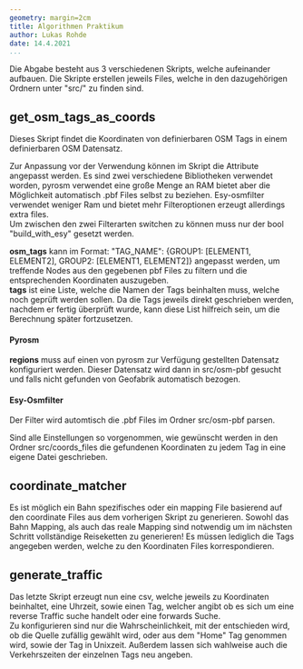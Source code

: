 ```yaml
---
geometry: margin=2cm
title: Algorithmen Praktikum 
author: Lukas Rohde
date: 14.4.2021
...
```


Die Abgabe besteht aus 3 verschiedenen Skripts, welche aufeinander aufbauen. Die Skripte erstellen jeweils Files, welche
in den dazugehörigen Ordnern unter "src/" zu finden sind.

## get_osm_tags_as_coords
Dieses Skript findet die Koordinaten von definierbaren OSM Tags in einem definierbaren OSM Datensatz. 

Zur Anpassung vor der Verwendung können im Skript die Attribute angepasst werden. Es sind zwei verschiedene Bibliotheken verwendet worden, pyrosm verwendet eine große Menge an RAM bietet aber die Möglichkeit
automatisch .pbf Files selbst zu beziehen. Esy-osmfilter verwendet weniger Ram und bietet mehr Filteroptionen erzeugt allerdings extra files.   
Um zwischen den zwei Filterarten switchen zu können muss nur der bool "build_with_esy" gesetzt werden.   

**osm_tags** kann im Format: "TAG_NAME": {GROUP1: [ELEMENT1, ELEMENT2], GROUP2: [ELEMENT1, ELEMENT2]} angepasst werden, um treffende Nodes aus den gegebenen pbf Files zu filtern und die entsprechenden Koordinaten auszugeben.   
**tags** ist eine Liste, welche die Namen der Tags beinhalten muss, welche noch geprüft werden sollen. Da die Tags jeweils direkt geschrieben werden, nachdem er fertig überprüft wurde, kann diese List hilfreich sein, um die Berechnung später fortzusetzen.
   
#### Pyrosm   

**regions** muss auf einen von pyrosm zur Verfügung gestellten Datensatz konfiguriert werden. Dieser Datensatz wird dann in src/osm-pbf gesucht und falls nicht gefunden von Geofabrik automatisch bezogen.   
   
#### Esy-Osmfilter
Der Filter wird automtisch die .pbf Files im Ordner src/osm-pbf parsen.

Sind alle Einstellungen so vorgenommen, wie gewünscht werden in den Ordner src/coords_files die gefundenen Koordinaten zu jedem Tag in eine eigene Datei geschrieben.
   
## coordinate_matcher
Es ist möglich ein Bahn spezifisches oder ein mapping File basierend auf den coordinate Files aus dem vorherigen Skript zu generieren.
Sowohl das Bahn Mapping, als auch das reale Mapping sind notwendig um im nächsten Schritt vollständige Reiseketten zu generieren!
Es müssen lediglich die Tags angegeben werden, welche zu den Koordinaten Files korrespondieren.
   
## generate_traffic
Das letzte Skript erzeugt nun eine csv, welche jeweils zu Koordinaten beinhaltet, eine Uhrzeit, sowie einen Tag, welcher angibt ob es sich um eine reverse
Traffic suche handelt oder eine forwards Suche.   
Zu konfigurieren sind nur die Wahrscheinlichkeit, mit der entschieden wird, ob die Quelle zufällig gewählt wird, oder aus dem "Home" Tag
genommen wird, sowie der Tag in Unixzeit. Außerdem lassen sich wahlweise auch die Verkehrszeiten der einzelnen Tags neu angeben.
